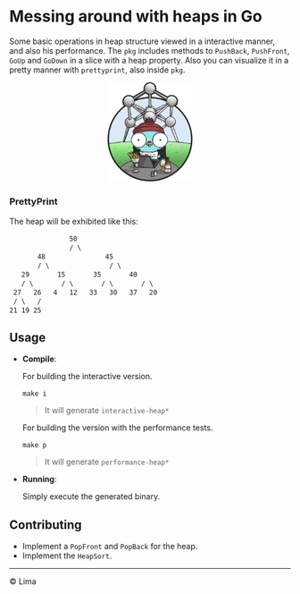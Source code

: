 # Messing around with heaps in Go

Some basic operations in heap structure viewed in a interactive manner, and also his performance. The `pkg` includes methods to `PushBack`, `PushFront`, `GoUp` and `GoDown` in a slice with a heap property. Also you can visualize it in a pretty manner with `prettyprint`, also inside `pkg`.

<center>
<img src="assets/BELGIUM.png" style ="width: 30%; height: auto;">
</center>

### PrettyPrint

The heap will be exhibited like this:

```
               50
               / \
       48               45
       / \               / \
   29       15       35       40
   / \       / \       / \       / \
 27   26   4   12   33   30   37   20
 / \   /
21 19 25
```

## Usage

- **Compile**:

  For building the interactive version.

  ```terminal
  make i
  ```

  > It will generate `interactive-heap*`

  For building the version with the performance tests.

  ```
  make p
  ```

  > It will generate `performance-heap*`

- **Running**:

  Simply execute the generated binary.

## Contributing

- Implement a `PopFront` and `PopBack` for the heap.
- Implement the `HeapSort`.

---

&copy; Lima
